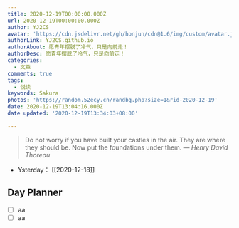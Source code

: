 ```yaml
---
title: 2020-12-19T00:00:00.000Z
url: 2020-12-19T00:00:00.000Z
author: YJ2CS
avatar: 'https://cdn.jsdelivr.net/gh/honjun/cdn@1.6/img/custom/avatar.jpg'
authorLink: YJ2CS.github.io
authorAbout: 愿青年摆脱了冷气，只是向前走！
authorDesc: 愿青年摆脱了冷气，只是向前走！
categories:
  - 文章
comments: true
tags:
  - 悦读
keywords: Sakura
photos: 'https://random.52ecy.cn/randbg.php?size=1&rid-2020-12-19'
date: 2020-12-19T13:04:16.000Z
date updated: '2020-12-19T13:34:03+08:00'

---
```


> Do not worry if you have built your castles in the air. They are where they should be. Now put the foundations under them.
> — <cite>Henry David Thoreau</cite>

-   Ysterday： [[2020-12-18]]

## Day Planner

-   [ ] aa
-   [ ] aa
